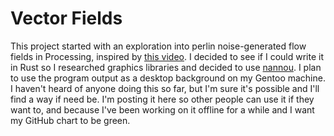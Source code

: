 # Vector Fields

This project started with an exploration into perlin noise-generated flow fields in Processing, inspired by [this video](https://www.youtube.com/watch?v=BjoM9oKOAKY). I decided to see if I could write it in Rust so I researched graphics libraries and decided to use [nannou](https://nannou.cc). 
I plan to use the program output as a desktop background on my Gentoo machine. I haven't heard of anyone doing this so far, but I'm sure it's possible and I'll find a way if need be. I'm posting it here so other people can use it if they want to, and because I've been working on it offline for a while and I want my GitHub chart to be green.
